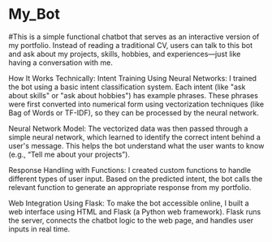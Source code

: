 # My_Bot
#This is a simple functional chatbot that serves as an interactive version of my portfolio.
Instead of reading a traditional CV, users can talk to this bot and ask about my projects, skills, hobbies, and experiences—just like having a conversation with me.

How It Works Technically:
Intent Training Using Neural Networks:
I trained the bot using a basic intent classification system. Each intent (like "ask about skills" or "ask about hobbies") has example phrases. These phrases were first converted into numerical form using vectorization techniques (like Bag of Words or TF-IDF), so they can be processed by the neural network.

Neural Network Model:
The vectorized data was then passed through a simple neural network, which learned to identify the correct intent behind a user's message. This helps the bot understand what the user wants to know (e.g., “Tell me about your projects”).

Response Handling with Functions:
I created custom functions to handle different types of user input. Based on the predicted intent, the bot calls the relevant function to generate an appropriate response from my portfolio.

Web Integration Using Flask:
To make the bot accessible online, I built a web interface using HTML and Flask (a Python web framework). Flask runs the server, connects the chatbot logic to the web page, and handles user inputs in real time.
